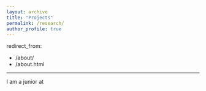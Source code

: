 ```yaml
---
layout: archive
title: "Projects"
permalink: /research/
author_profile: true
---
```

redirect_from:
  - /about/
  - /about.html
---
I am a junior at
